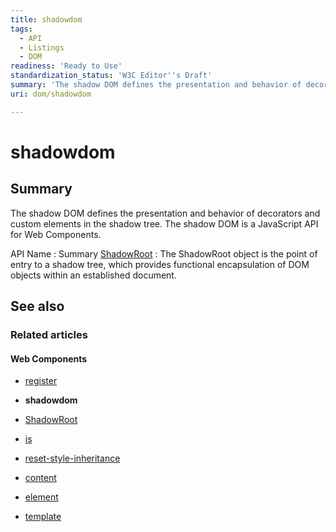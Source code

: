 ```yaml
---
title: shadowdom
tags:
  - API
  - Listings
  - DOM
readiness: 'Ready to Use'
standardization_status: 'W3C Editor''s Draft'
summary: 'The shadow DOM defines the presentation and behavior of decorators and custom elements in the shadow tree. The shadow DOM is a JavaScript API for Web Components.'
uri: dom/shadowdom

---
```

# shadowdom

## Summary

The shadow DOM defines the presentation and behavior of decorators and custom elements in the shadow tree. The shadow DOM is a JavaScript API for Web Components.

API Name
:   Summary
[ShadowRoot](/dom/shadowdom/ShadowRoot)
:   The ShadowRoot object is the point of entry to a shadow tree, which provides functional encapsulation of DOM objects within an established document.

## See also

### Related articles

#### Web Components

-   [register](/dom/Document/register)

-   **shadowdom**

-   [ShadowRoot](/dom/shadowdom/ShadowRoot)

-   [is](/html/attributes/is)

-   [reset-style-inheritance](/html/attributes/reset-style-inheritance)

-   [content](/html/elements/content)

-   [element](/html/elements/element)

-   [template](/html/elements/template)

